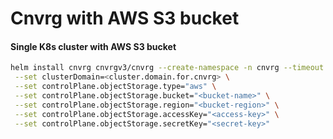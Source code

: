 # Cnvrg with AWS S3 bucket
 #### Single K8s cluster with AWS S3 bucket

```bash
helm install cnvrg cnvrgv3/cnvrg --create-namespace -n cnvrg --timeout 1500s \
 --set clusterDomain=<cluster.domain.for.cnvrg> \
 --set controlPlane.objectStorage.type="aws" \
 --set controlPlane.objectStorage.bucket="<bucket-name>" \
 --set controlPlane.objectStorage.region="<bucket-region>" \
 --set controlPlane.objectStorage.accessKey="<access-key>" \
 --set controlPlane.objectStorage.secretKey="<secret-key>"
```